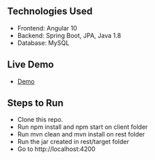 ## Technologies Used
* Frontend: Angular 10
* Backend: Spring Boot, JPA, Java 1.8
* Database: MySQL

## Live Demo
* <a href="#">Demo</a>

## Steps to Run
* Clone this repo.
* Run npm install and npm start on client folder
* Run mvn clean and mvn install on rest folder
* Run the jar created in rest/target folder
* Go to http://localhost:4200 


